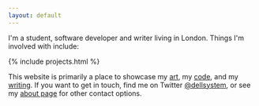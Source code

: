 ```yaml
---
layout: default
---
```


I'm a student, software developer and writer living in London. Things I'm
involved with include:

{% include projects.html %}

This website is primarily a place to showcase my [art](/art), my [code](/code),
and my [writing](/words). If you want to get in touch, find me on Twitter
[@dellsystem](https://twitter.com/dellsystem), or see my [about
page](/about) for other contact options.
